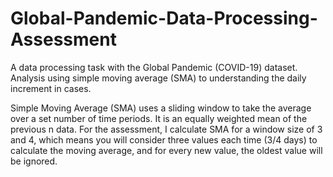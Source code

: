 # Global-Pandemic-Data-Processing-Assessment

A data processing task with the Global Pandemic (COVID-19) dataset. Analysis using simple moving average (SMA) to understanding the daily increment in cases.

Simple Moving Average (SMA) uses a sliding window to take the average over a set number of time periods. It is an equally weighted mean of the previous n data. For the assessment, I calculate SMA for a window size of 3 and 4, which means you will consider three values each time (3/4 days) to calculate the moving average, and for every new value, the oldest value will be ignored.

